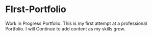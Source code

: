 # FIrst-Portfolio
Work in Progress Portfolio.
This is my first attempt at a professional Portfolio.
I will Continue to add content as my skills grow.
